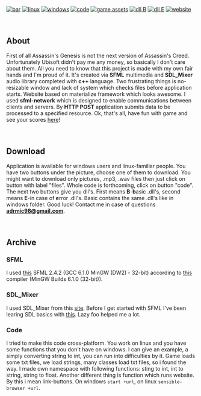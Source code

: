 [![bar](https://cloud.githubusercontent.com/assets/19840443/25200350/4d0039c2-254e-11e7-906d-5fd63c3f76ee.png)](https://youtu.be/F4lgM118sAE)
[![linux](https://cloud.githubusercontent.com/assets/19840443/25199468/3b54c178-254b-11e7-9d29-7f582afc42d9.png)](https://drive.google.com/uc?export=download&id=0B36D1JHNNqr-Vk9qWDBjaVFHYVk)
[![windows](https://cloud.githubusercontent.com/assets/19840443/25199497/515257ba-254b-11e7-89d8-d3ce908ba02f.png)](https://drive.google.com/uc?export=download&id=0B36D1JHNNqr-ZWNENnQ5ZWJ4RVU)
[![code](https://cloud.githubusercontent.com/assets/19840443/25199629/bf2eb86e-254b-11e7-9cf7-52199eaf50a6.png)](https://drive.google.com/uc?export=download&id=0B36D1JHNNqr-dmkzR0NoNWJ0UWM)
[![game assets](https://cloud.githubusercontent.com/assets/19840443/25199526/682e43b8-254b-11e7-889f-d61a7ce0aa80.png)](https://drive.google.com/uc?export=download&id=0B36D1JHNNqr-eG90Y3JFTzByakk)
[![dll B](https://cloud.githubusercontent.com/assets/19840443/25772203/2ea02e68-3266-11e7-8b53-f1ac30d85d30.png)](https://drive.google.com/uc?export=download&id=0B36D1JHNNqr-YmJhaWxXWUdDM3c)
[![dll E](https://cloud.githubusercontent.com/assets/19840443/25772753/de78df14-3271-11e7-8601-fa2db1460b5c.png)](https://drive.google.com/uc?export=download&id=0B36D1JHNNqr-YmJhaWxXWUdDM3c)
[![website](https://cloud.githubusercontent.com/assets/19840443/25772684/b4721088-3270-11e7-9859-830046452533.png)](https://drive.google.com/uc?export=download&id=0B36D1JHNNqr-V3p1R2tIdHB4Sm8)
<br/>
<br/>
<br/>
## About
First of all Assassin's Genesis is not the next version of Assassin's Creed. Unfortunately Ubisoft didn't pay me any money, so basically I don't care about them. All you need to know that this project is made with my own fair hands and I'm proud of it. It's created via **SFML** multimedia and **SDL_Mixer** audio library completed with **c++** language. Two frustrating things is no-resizable window and lack of system which checks files before application starts. Website based on materialize framework which looks awesome. I used **sfml-network** which is designed to enable communications between clients and servers. By **HTTP POST** application submits data to be processed to a specified resource. Ok, that's all, have fun with game and see your scores [here](http://ag2d.netne.net/#section4)!
<br/>
<br/>
<br/>
## Download
Application is available for windows users and linux-familiar people. You have two buttons under the picture, choose one of them to download. You might want to download only pictures, .mp3, .wav files then just click on button with label "files". Whole code is forthcoming, click on button "code". The next two buttons give you dll's. First means **B**-**b**asic .dll's, second means **E**-in case of **e**rror .dll's. Basic contains the same .dll's like in windows folder. Good luck! Contact me in case of questions **adrmic98@gmail.com**.
<br/>
<br/>
<br/>
## Archive

### SFML
I used [this](https://www.sfml-dev.org/files/SFML-2.4.2-windows-gcc-6.1.0-mingw-32-bit.zip) SFML 2.4.2 (GCC 6.1.0 MinGW (DW2) - 32-bit) according to [this](https://sourceforge.net/projects/mingw-w64/files/Toolchains%20targetting%20Win32/Personal%20Builds/mingw-builds/6.1.0/threads-posix/dwarf/i686-6.1.0-release-posix-dwarf-rt_v5-rev0.7z/download) compiler (MinGW Builds 6.1.0 (32-bit)).
<br/>
### SDL_Mixer
I used SDL_Mixer from this [site](https://www.libsdl.org/projects/SDL_mixer/). Before I get started with SFML I've been learing SDL basics with [this](http://lazyfoo.net/tutorials/SDL/index.php). Lazy foo helped me a lot.
<br/>
### Code
I tried to make this code cross-platform. You work on linux and you have some functions that you don't have on windows. I can give an example, a simply converting string to int, you can run into difficulties by it. Game loads some txt files, we load strings, many classes load txt files, so i found the way. I made own namespace with following functions: sting to int, int to string, string to float. Another different thing is function which runs website. By this i mean link-buttons. On windows `start +url`, on linux `sensible-browser +url`.
